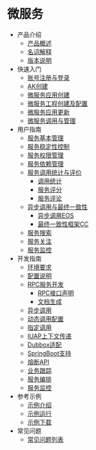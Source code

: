 # 微服务

* 产品介绍
  * [产品概述](articles/cservice/1-/1.1/introduction.md)
  * [名词解释](articles/cservice/1-/1.2/manual.md)
  * [版本说明](articles/cservice/1-/1.3/manual.md)
* 快速入门
  * [账号注册与登录](articles/cservice/2-/2.1/manual.md) 
  * [AK创建](articles/cservice/2-/2.2/manual.md)
  * [微服务应用创建](articles/cservice/2-/2.3/manual.md)
  * [微服务工程创建及配置](articles/cservice/2-/2.4/manual.md)
  * [微服务应用更新](articles/cservice/2-/2.5/manual.md)
  * [微服务调用与管理](articles/cservice/2-/2.6/manual.md)
* 用户指南
  * [服务基本管理](articles/cservice/3-/3.1/manual.md)
  * [服务稳定性控制](articles/cservice/3-/3.2/manual.md)
  * [服务权限管理](articles/cservice/3-/3.3/manual.md)
  * [服务依赖管理](articles/cservice/3-/3.4/manual.md)
  * [服务调用统计与评价](articles/cservice/3-/3.5/manual.md)
	  * [调用统计](articles/cservice/3-/3.5/3.5.1/call_count.md)
	  * [服务评分](articles/cservice/3-/3.5/3.5.2/grade.md)
	  * [服务评论](articles/cservice/3-/3.5/3.5.3/comment.md)
  * [异步调用与最终一致性](articles/cservice/3-/3.6/manual.md)
	  * [异步调用EOS](articles/cservice/3-/3.6/3.6.1/manual.md)
	  * [最终一致性框架CC](articles/cservice/3-/3.6/3.6.2/manual.md)
  * [服务搜索](articles/cservice/3-/3.7/manual.md)
  * [服务关注](articles/cservice/3-/3.8/manual.md)
  * [服务监控](articles/cservice/3-/3.10/manual.md)
* 开发指南
  * [环境要求](articles/cservice/4-/4.1/manual.md)
  * [配置说明](articles/cservice/4-/4.2/manual.md)
  * [RPC服务开发](articles/cservice/4-/4.3/manual.md)
	  * [RPC接口声明](articles/cservice/4-/4.3/4.3.1/manual.md)
	  * [文档生成](articles/cservice/4-/4.3/4.3.2/manual.md)
  * [异步调用](articles/cservice/4-/4.4/manual.md)
  * [动态调用配置](articles/cservice/4-/4.5/manual.md)
  * [指定调用](articles/cservice/4-/4.6/manual.md)
  * [IUAP上下文传递](articles/cservice/4-/4.7/manual.md)
  * [Dubbox适配](articles/cservice/4-/4.8/manual.md)
  * [SpringBoot支持](articles/cservice/4-/4.9/manual.md)
  * [熔断API](articles/cservice/4-/4.10/manual.md)
  * [业务跟踪](articles/cservice/4-/4.11/manual.md)
  * [服务编排](articles/cservice/4-/4.12/manual.md)
  * [服务监控](articles/cservice/4-/4.13/manual.md)
* 参考示例
  * [示例介绍](articles/cservice/5-/5.1/manual.md)
  * [示例运行](articles/cservice/5-/5.2/manual.md)
  * [示例下载](articles/cservice/5-/5.3/manual.md)
* 常见问题
  * [常见问题列表](articles/cservice/6-/manual.md)
